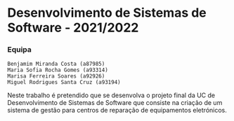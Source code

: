 # Desenvolvimento de Sistemas de Software - 2021/2022
### Equipa
```
Benjamim Miranda Costa (a87985)
Maria Sofia Rocha Gomes (a93314)
Marisa Ferreira Soares (a92926)
Miguel Rodrigues Santa Cruz (a93194)
```

Neste trabalho é pretendido que se desenvolva o projeto final da UC de Desenvolvimento de Sistemas de Software que consiste na criação de um sistema de gestão para centros de reparação de equipamentos eletrónicos. 
